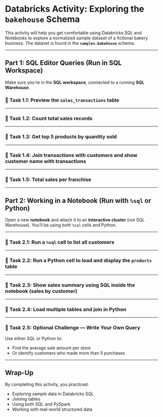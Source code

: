 # Databricks Activity: Exploring the `bakehouse` Schema

This activity will help you get comfortable using Databricks SQL and Notebooks to explore a normalized sample dataset of a fictional bakery business. The dataset is found in the **`samples.bakehouse`** schema.

---

## Part 1: SQL Editor Queries (Run in SQL Workspace)

Make sure you're in the **SQL workspace**, connected to a running **SQL Warehouse**.

### 🔹 Task 1.1: Preview the `sales_transactions` table

---

### 🔹 Task 1.2: Count total sales records

---

### 🔹 Task 1.3: Get top 5 products by quantity sold

---

### 🔹 Task 1.4: Join transactions with customers and show customer name with transactions



---

### 🔹 Task 1.5: Total sales per franchise


---

## Part 2: Working in a Notebook (Run with `%sql` or Python)

Open a new **notebook** and attach it to an **interactive cluster** (not SQL Warehouse). You’ll be using both `%sql` cells and Python.

---

### 🔹 Task 2.1: Run a `%sql` cell to list all customers

---

### 🔹 Task 2.2: Run a Python cell to load and display the `products` table


---

### 🔹 Task 2.3: Show sales summary using SQL inside the notebook (sales by customer)


---

### 🔹 Task 2.4: Load multiple tables and join in Python

---

### 🔹 Task 2.5: Optional Challenge — Write Your Own Query

Use either SQL or Python to:
- Find the average sale amount per store
- Or identify customers who made more than 5 purchases

---

## Wrap-Up

By completing this activity, you practiced:
- Exploring sample data in Databricks SQL
- Joining tables
- Using both SQL and PySpark
- Working with real-world structured data
